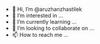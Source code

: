 - 👋 Hi, I’m @aruzhanzhastilek
- 👀 I’m interested in ...
- 🌱 I’m currently learning ...
- 💞️ I’m looking to collaborate on ...
- 📫 How to reach me ...

<!---
aruzhanzhastilek/aruzhanzhastilek is a ✨ special ✨ repository because its `README.md` (this file) appears on your GitHub profile.
You can click the Preview link to take a look at your changes.
--->
